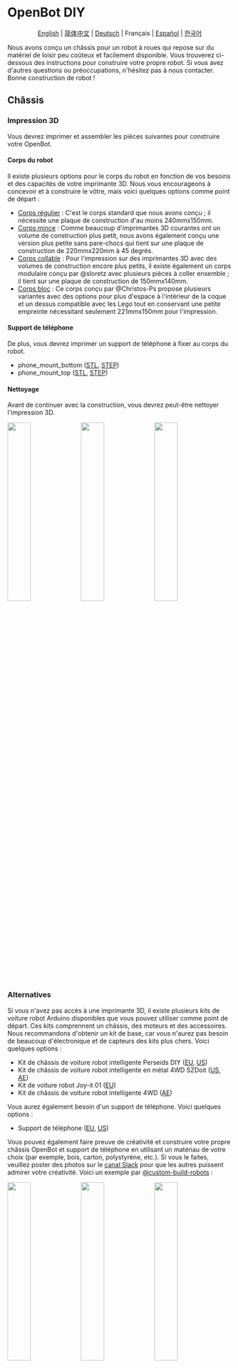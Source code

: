 # OpenBot DIY

<p align="center">
  <a href="README.md">English</a> |
  <a href="README.zh-CN.md">简体中文</a> |
  <a href="README.de-DE.md">Deutsch</a> |
  <span>Français</span> |
  <a href="README.es-ES.md">Español</a> |
  <a href="README.ko-KR.md">한국어</a>
</p>

Nous avons conçu un châssis pour un robot à roues qui repose sur du matériel de loisir peu coûteux et facilement disponible. Vous trouverez ci-dessous des instructions pour construire votre propre robot. Si vous avez d'autres questions ou préoccupations, n'hésitez pas à nous contacter. Bonne construction de robot !

## Châssis

### Impression 3D

Vous devrez imprimer et assembler les pièces suivantes pour construire votre OpenBot.

#### Corps du robot

Il existe plusieurs options pour le corps du robot en fonction de vos besoins et des capacités de votre imprimante 3D. Nous vous encourageons à concevoir et à construire le vôtre, mais voici quelques options comme point de départ :

- [Corps régulier](cad/regular_body/README.md) : C'est le corps standard que nous avons conçu ; il nécessite une plaque de construction d'au moins 240mmx150mm.
- [Corps mince](cad/slim_body/README.md) : Comme beaucoup d'imprimantes 3D courantes ont un volume de construction plus petit, nous avons également conçu une version plus petite sans pare-chocs qui tient sur une plaque de construction de 220mmx220mm à 45 degrés.
- [Corps collable](cad/glue_body/README.md) : Pour l'impression sur des imprimantes 3D avec des volumes de construction encore plus petits, il existe également un corps modulaire conçu par @sloretz avec plusieurs pièces à coller ensemble ; il tient sur une plaque de construction de 150mmx140mm.
- [Corps bloc](cad/block_body/README.md) : Ce corps conçu par @Christos-Ps propose plusieurs variantes avec des options pour plus d'espace à l'intérieur de la coque et un dessus compatible avec les Lego tout en conservant une petite empreinte nécessitant seulement 221mmx150mm pour l'impression.

#### Support de téléphone

De plus, vous devrez imprimer un support de téléphone à fixer au corps du robot.

- phone_mount_bottom ([STL](../phone_mount/phone_mount_bottom.stl), [STEP](../phone_mount/phone_mount_bottom.step))
- phone_mount_top ([STL](../phone_mount/phone_mount_top.stl), [STEP](../phone_mount/phone_mount_top.step))

#### Nettoyage

Avant de continuer avec la construction, vous devrez peut-être nettoyer l'impression 3D.
<p float="left">
  <img src="../../docs/images/clean_3d_print_1.jpg" width="32%" />
  <img src="../../docs/images/clean_3d_print_2.jpg" width="32%" /> 
  <img src="../../docs/images/clean_3d_print_3.jpg" width="32%" />
</p>

### Alternatives

Si vous n'avez pas accès à une imprimante 3D, il existe plusieurs kits de voiture robot Arduino disponibles que vous pouvez utiliser comme point de départ. Ces kits comprennent un châssis, des moteurs et des accessoires. Nous recommandons d'obtenir un kit de base, car vous n'aurez pas besoin de beaucoup d'électronique et de capteurs des kits plus chers. Voici quelques options :

- Kit de châssis de voiture robot intelligente Perseids DIY ([EU](https://www.amazon.de/dp/B07DNXBNHY), [US](https://www.amazon.com/dp/B07DNXBFQN))
- Kit de châssis de voiture robot intelligente en métal 4WD SZDoit ([US](https://www.amazon.com/dp/B083K4RKBP), [AE](https://www.aliexpress.com/item/33048227237.html))
- Kit de voiture robot Joy-it 01 ([EU](https://www.amazon.de/dp/B073ZGJF28))
- Kit de châssis de voiture robot intelligente 4WD ([AE](https://www.aliexpress.com/item/4001238626191.html))

Vous aurez également besoin d'un support de téléphone. Voici quelques options :

- Support de téléphone ([EU](https://www.amazon.de/dp/B06XDYJNSR), [US](https://www.amazon.com/dp/B09CY8MC2R))

Vous pouvez également faire preuve de créativité et construire votre propre châssis OpenBot et support de téléphone en utilisant un matériau de votre choix (par exemple, bois, carton, polystyrène, etc.). Si vous le faites, veuillez poster des photos sur le [canal Slack](https://github.com/ob-f/OpenBot#contact) pour que les autres puissent admirer votre créativité. Voici un exemple par [@custom-build-robots](https://custom-build-robots.com/roboter/openbot-dein-smartphone-steuert-ein-roboter-auto-chassis-bauen/13636) :

<p float="left">
  <img src="../../docs/images/chassis_cardboard_1.jpg" width="32%" />
  <img src="../../docs/images/chassis_cardboard_2.jpg" width="32%" />
  <img src="../../docs/images/chassis_cardboard_3.jpg" width="32%" />
</p>

## Assemblage

Il existe deux options différentes pour l'assemblage du robot, DIY et PCB. L'approche DIY repose sur le populaire pilote de moteur L298N et est recommandée pour les amateurs ayant une certaine expérience en électronique. Elle nécessite une bonne quantité de câblage, surtout si tous les capteurs et LED sont installés. Cependant, tous les composants sont facilement disponibles dans la plupart des pays et, en particulier pour des constructions uniques ou juste pour essayer le projet, l'option DIY est recommandée. Afin de réduire le câblage et de faciliter l'assemblage, nous avons également développé un [PCB personnalisé](pcb). Cela est recommandé si vous souhaitez une construction plus propre ou si vous souhaitez construire plusieurs OpenBots.

### Liste des matériaux

Notre corps de robot repose sur de l'électronique de loisir facilement disponible. Nous fournissons des liens pour l'Allemagne (EU) et les États-Unis (US) avec une livraison rapide. Si vous avez la patience d'attendre un peu plus longtemps, vous pouvez également obtenir les composants beaucoup moins chers sur AliExpress (AE). Vous aurez besoin des composants suivants.

#### Composants requis

- 1x Arduino Nano ([EU](https://www.amazon.de/dp/B01MS7DUEM), [US](https://www.amazon.com/dp/B00NLAMS9C), [AE](https://www.aliexpress.com/item/32866959979.html))
- 4x moteurs TT avec pneus ([EU](https://www.conrad.de/de/p/joy-it-com-motor01-getriebemotor-gelb-schwarz-passend-fuer-einplatinen-computer-arduino-banana-pi-cubieboard-raspbe-1573543.html), [US](https://www.amazon.com/dp/B081YQM55P), [AE](https://www.aliexpress.com/item/4000126948489.html))
- 3x batterie 18650 ([EU](https://www.conrad.de/de/p/conrad-energy-18650-usb-spezial-akku-18650-li-ion-3-7-v-1400-mah-1525536.html), [US](https://www.amazon.com/dp/B083K4XSKG), [AE](https://www.aliexpress.com/item/32352434845.html))
- 1x support de batterie 18650 ([EU](https://www.amazon.de/dp/B075V25QJ9), [US](https://www.amazon.com/dp/B07DWQYD7H), [AE](https://www.aliexpress.com/item/33037738446.html))
- 1x câble USB OTG ([EU](https://www.amazon.de/gp/product/B075M4CQHZ), [US](https://www.amazon.com/dp/B07LBHKTMM), [AE](https://www.aliexpress.com/item/10000330515850.html))
- 1x ressort ou élastique ([EU](https://www.amazon.de/gp/product/B01N30EAZO/), [US](https://www.amazon.com/dp/B008RFVWU2), [AE](https://www.aliexpress.com/item/33043769059.html))
- 16x vis M3x25 ([EU](https://www.amazon.de/dp/B07KFL3SSV), [US](https://www.amazon.com/dp/B07WJL3P3X), [AE](https://www.aliexpress.com/item/4000173341865.html))
- 16x écrou M3 ([EU](https://www.amazon.de/dp/B07JMF3KMD), [US](https://www.amazon.com/dp/B071NLDW56), [AE](https://www.aliexpress.com/item/32977174437.html))
- 6x vis M3x5 ([EU](https://www.amazon.de/dp/B01HBRG3W8), [US](https://www.amazon.com/dp/B07MBHMLL2), [AE](https://www.aliexpress.com/item/32892594230.html))
- Câbles Dupont ([EU](https://www.amazon.de/dp/B07KYHBVR7), [US](https://www.amazon.com/dp/B07GD2BWPY), [AE](https://www.aliexpress.com/item/4000766001685.html))

#### Composants optionnels

- 2 x capteur de vitesse ([EU](https://www.conrad.de/de/p/joy-it-sen-speed-erweiterungsmodul-passend-fuer-einplatinen-computer-arduino-banana-pi-cubieboard-raspberry-pi-pc-1646891.html), [US](https://www.amazon.com/dp/B081W2TY6Q), [AE](https://www.aliexpress.com/i/32850602744.html))
- 1x capteur ultrasonique ([EU](https://www.amazon.de/dp/B00LSJWRXU), [US](https://www.amazon.com/dp/B0852V181G/), [AE](https://www.aliexpress.com/item/32713522570.html))
- 1x interrupteur marche/arrêt ([EU](https://www.amazon.de/dp/B07QB22J62), [US](https://www.amazon.com/dp/B01N2U8PK0), [AE](https://www.aliexpress.com/item/1000005699023.html))
- 2x LED orange 5mm ([EU](https://www.amazon.de/gp/product/B01NCL0UTQ), [US](https://www.amazon.com/dp/B077XD7MVB), [AE](https://www.aliexpress.com/item/4000329069943.html))
- 1x écran OLED ([EU](https://www.amazon.de/dp/B079H2C7WH), [US](https://www.amazon.com/dp/B085NHM5TC), [AE](https://www.aliexpress.com/item/4001268387467.html))

#### Composants DIY (Option 1)

- 1x pilote de moteur L298N ([EU](https://www.conrad.de/de/p/joy-it-motormodul-2-u-4-phasen-6-bis-12v-1573541.html), [US](https://www.amazon.com/dp/B085XSLKFQ), [AE](https://www.aliexpress.com/item/32994608743.html))
- (Optionnel) Résistances (2x 150<span>&#8486;</span> pour les LED et une 20 k<span>&#8486;</span> et 10k<span>&#8486;</span> pour le diviseur de tension)
- (Combo) 4x moteurs TT & pneus + 2x L298N + câbles Dupont ([US](https://www.amazon.com/dp/B07ZT619TD))
- (Combo) 4x moteurs TT & pneus + fils + vis ([US](https://www.amazon.com/dp/B07DRGTCTP))

#### Composants PCB (Option 2)

- 1x [PCB personnalisé](pcb)
- 5x câble Micro JST PH 2.0 ([EU](https://www.amazon.de/gp/product/B07449V33P), [US](https://www.amazon.com/dp/B09JZC28DP), [AE](https://www.aliexpress.com/item/32963304134.html))

### Instructions de construction

**Astuce :** Cliquez sur les images pour les ouvrir en pleine résolution dans un nouvel onglet.

#### Option 1 : DIY

<p float="left">
  <img src="../../docs/images/diy_parts.jpg" height="300" />
  <img src="../../docs/images/wiring_diagram.png" height="300" /> 
</p>

**Astuce :** Pour faciliter tout le câblage, vous pouvez construire un petit distributeur de puissance pour les connexions 5V et GND en soudant un connecteur mâle 6x2 sur une plaque de prototypage. Ensuite, connectez le distributeur de puissance avec le 5V / GND du pilote de moteur.

1. Soudez les fils aux moteurs et ajoutez les disques encodeurs aux deux moteurs avant si vous avez l'intention d'utiliser les capteurs de vitesse.
    <p float="left">
      <img src="../../docs/images/add_wires_motor.jpg" width="32%" />
      <img src="../../docs/images/add_disk_motor.jpg" width="32%" /> 
    </p>
2. Insérez les fils positifs et négatifs des deux moteurs gauches dans OUT1 (+) et OUT2 (-) de la carte L298N. Insérez les fils positifs et négatifs des deux moteurs droits dans OUT4 (+) et OUT3 (-) de la carte L298N.
3. Montez les moteurs avec huit vis et écrous M3x25.
    <p float="left">
      <img src="../../docs/images/attach_motors_1.jpg" width="32%" />
      <img src="../../docs/images/attach_motors_2.jpg" width="32%" /> 
      <img src="../../docs/images/attach_motors_3.jpg" width="32%" />
    </p>
4. Montez la carte L298N avec quatre vis M3x5.
5. (Optionnel) Installez le capteur ultrasonique et remplacez le connecteur coudé par un connecteur droit (ou pliez soigneusement les broches).
    <p float="left">
      <img src="../../docs/images/sonar_front.jpg" width="32%" />
      <img src="../../docs/images/sonar_back.jpg" width="32%" /> 
      <img src="../../docs/images/sonar_bend_pins.jpg" width="32%" />
    </p>
6. (Optionnel) Installez les LED orange pour les signaux indicateurs.
    <p float="left">
      <img src="../../docs/images/led_insert.jpg" width="32%" />
      <img src="../../docs/images/led_left.jpg" width="32%" /> 
      <img src="../../docs/images/led_right.jpg" width="32%" />
    </p>
7. Montez la base du support de téléphone sur la plaque supérieure à l'aide de deux vis et écrous M3x25.
    <p float="left">
      <img src="../../docs/images/install_camera_mount_1.jpg" width="32%" />
      <img src="../../docs/images/install_camera_mount_2.jpg" width="32%" /> 
      <img src="../../docs/images/install_camera_mount_3.jpg" width="32%" />
    </p>
8. Insérez le haut du support de téléphone et installez le ressort ou l'élastique.
    <p float="left">
      <img src="../../docs/images/install_spring_1.jpg" width="32%" />
      <img src="../../docs/images/install_spring_2.jpg" width="32%" /> 
    </p>
9. Remplacez le connecteur coudé par un connecteur droit (ou pliez soigneusement les broches) puis montez les capteurs de vitesse avec une vis M3x5 chacun.
    <p float="left">
      <img src="../../docs/images/install_speed_sensor_1.jpg" width="32%" />
      <img src="../../docs/images/install_speed_sensor_2.jpg" width="32%" /> 
      <img src="../../docs/images/install_speed_sensor_3.jpg" width="32%" />
    </p>
10. Installez le boîtier de la batterie (par exemple, avec du velcro).
    <p float="left">
      <img src="../../docs/images/install_battery_1.jpg" width="32%" />
      <img src="../../docs/images/install_battery_2.jpg" width="32%" /> 
      <img src="../../docs/images/install_battery_3.jpg" width="32%" />
    </p>
11. (Optionnel) Insérez l'interrupteur marche/arrêt et placez-le dans le circuit.
    1. Poussez l'interrupteur dans l'ouverture appropriée jusqu'à entendre un clic.
    2. Soudez les fils rouges (12V) du boîtier de la batterie et du câble d'alimentation chacun à une des broches de l'interrupteur. Connectez les fils noirs (GND) et couvrez la connexion avec de la gaine thermorétractable.
    3. Fixez les câbles avec du ruban adhésif.
    <p float="left">
      <img src="../../docs/images/install_switch_1.jpg" width="32%" />
      <img src="../../docs/images/install_switch_2.jpg" width="32%" /> 
      <img src="../../docs/images/install_switch_3.jpg" width="32%" />
    </p>
12. (Optionnel) Fixez l'écran OLED.
13. Connectez les entrées PWM de la carte L298N aux broches D5, D6, D9 et D10 de l'Arduino.
14. Connectez les capteurs de vitesse et le capteur ultrasonique à 5V et GND.
15. Connectez la broche D0 des capteurs de vitesse aux broches D2 (gauche) et D3 (droite) de l'Arduino.
16. Connectez les broches Echo et Trigger du capteur ultrasonique aux broches D11 et D12 de l'Arduino respectivement.
17. (Optionnel) Connectez les LED aux broches D4 (gauche) et D7 (droite) de l'Arduino et à GND. Nous recommandons d'ajouter une résistance de 150 Ohms en série pour limiter la consommation de courant.
18. (Optionnel) Connectez le diviseur de tension à la broche A7 de l'Arduino. Il est utilisé pour mesurer la tension de la batterie.
19. (Optionnel) Connectez l'écran OLED (puce SSD1306) via le bus I2C à l'Arduino Nano.
    1. Connectez les broches VIN et GND de l'écran à 5V et GND.
    2. Connectez la broche SCL de l'écran à la broche A5.
    3. Connectez la broche SDA de l'écran à la broche A4.
20. Connectez les câbles d'alimentation à +12V et GND de la carte L298N.
21. Connectez le câble USB à l'Arduino et faites-le passer par le couvercle supérieur.
22. Insérez six écrous M3 dans la plaque inférieure et montez le couvercle supérieur avec six vis M3x25.
23. Installez les roues.

#### Option 2 : PCB personnalisé

1. Soudez des fils avec des connecteurs Micro JST PH 2.0 aux moteurs et ajoutez les disques encodeurs aux deux moteurs avant si vous avez l'intention d'utiliser les capteurs de vitesse.
    <p float="left">
      <img src="../../docs/images/add_wires_motor.jpg" width="32%" />
      <img src="../../docs/images/add_disk_motor.jpg" width="32%" /> 
    </p>
2. Montez les moteurs avec huit vis et écrous M3x25.
    <p float="left">
      <img src="../../docs/images/attach_motors_1.jpg" width="32%" />
      <img src="../../docs/images/attach_motors_2.jpg" width="32%" /> 
      <img src="../../docs/images/attach_motors_3.jpg" width="32%" />
    </p>
3. Connectez les deux moteurs gauches à M3 et M4 et les deux moteurs droits à M1 et M2.
    <p float="left">
      <img src="../../docs/images/connect_motors_pcb.jpg" width="32%" />
    </p>
4. Montez le PCB avec quatre vis M3x5 et les moteurs avec huit vis et écrous M3x25.
    <p float="left">
      <img src="../../docs/images/attach_pcb.jpg" width="32%" />
      <img src="../../docs/images/chassis_motors_pcb.jpg" width="32%" />
    </p>
5. Suivez les étapes 5-12 de l'option DIY.
6. Connectez le capteur ultrasonique (VCC/+, Trig, Echo, GND/-) à l'en-tête 4 broches étiqueté *SONAR* sur le PCB.
    <p float="left">
      <img src="../../docs/images/connect_sonar_sensor.jpg" width="32%" />
    </p>
7. Connectez les signaux indicateurs gauche et droit (LED orange) aux en-têtes 2 broches étiquetés *SIGNAL_L* et *SIGNAL_R* sur le PCB. La patte la plus longue est + et la plus courte -.
8. Connectez les capteurs de vitesse gauche et droit (VCC/+, GND/-, D0) aux en-têtes 3 broches étiquetés *SPEED_L* et *SPEED_R*.
9. (Optionnel) Connectez l'écran OLED (puce SSD1306) à l'en-tête IO2 sur le PCB.
    1. Connectez les broches VIN et GND de l'écran à 5V et GND.
    2. Connectez la broche SCL de l'écran à la broche A5.
    3. Connectez la broche SDA de l'écran à la broche A4.
10. Connectez les câbles d'alimentation à Vin (connecteur Micro JST PH 2.0) du PCB.
11. Suivez les étapes 21-23 de l'option DIY.

## Ensuite

Flashez le [Firmware Arduino](../../firmware/README.md)
